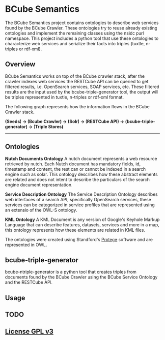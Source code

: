 **BCube Semantics**
===================

The BCube Semantics project contains ontologies to describe web services found by the BCube Crawler. These ontologies try to reuse already existing ontologies and implement the remaining classes using the nsidc purl namespace. This project includes a python tool that use these ontologies to characterize web services and serialize their facts into triples (tuxtle, n-triples or rdf-xml).

Overview
-------------------

BCube Semantics works on top of the BCube crawler stack, after the crawler indexes web services the RESTCube API can be queried to get filtered results, i.e. OpenSearch services, SOAP services, etc. These filtered results are the input used by the bcube-triple-generator tool, the output will be triples represented in tuxtle, n-triples or rdf-xml format.

The following graph represents how the information flows in the BCube Crawler stack.

**(Seeds)  ->  (Bcube Crawler) -> (Solr) -> (RESTCube API) -> (bcube-triple-generator) -> (Triple Stores)**

__________________________________

Ontologies
-------------------

 **Nutch Documents Ontology**
 A nutch document represents a web resource retrieved by nutch. Each Nutch document has mandatory fields, id, timestamp and content, the rest can or cannot be indexed in a search engine such as solar. This ontology describes how these abstract elements are related and does not intent to describe the particulars of the search engine document representation.

 **Service Description Ontology**
The Service Description Ontology describes web interfaces of a search API, specifically OpenSearch services, these services can be categorized in service profiles that are represented using an extensio of the OWL-S ontology.

 **KML Ontology**
 A KML Document is any version of Google's Keyhole Markup Language that can describe features, datasets, services and more in a map, this ontology represents how these elements are related in KML files.

The ontologies were created using Standford's [Protege](http://protege.stanford.edu/products.php#desktop-protege) software and are represented in OWL.

bcube-triple-generator
-------------------

bcube-ntriple-generator is a python tool that creates triples from documents found by the BCube Crawler using the BCube Service Ontology and the RESTCube API.


Usage
-------------------


TODO
----------------



[License GPL v3](README.md)
-------------------
